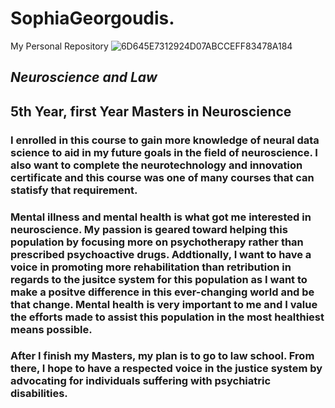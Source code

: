# SophiaGeorgoudis.
My Personal Repository
![6D645E7312924D07ABCCEFF83478A184](https://github.com/user-attachments/assets/a7bca13b-657e-4d89-9356-b2a5a7e64135)
## ***Neuroscience and Law***
## 5th Year, first Year Masters in Neuroscience
### I enrolled in this course to gain more knowledge of neural data science to aid in my future goals in the field of neuroscience. I also want to complete the neurotechnology and innovation certificate and this course was one of many courses that can statisfy that requirement. 
### Mental illness and mental health is what got me interested in neuroscience. My passion is geared toward helping this population by focusing more on psychotherapy rather than prescribed psychoactive drugs. Addtionally, I want to have a voice in promoting more rehabilitation than retribution in regards to the jusitce system for this population as I want to make a positve difference in this ever-changing world and be that change. Mental health is very important to me and I value the efforts made to assist this population in the most healthiest means possible. 
### After I finish my Masters, my plan is to go to law school. From there, I hope to have a respected voice in the justice system by advocating for individuals suffering with psychiatric disabilities. 
